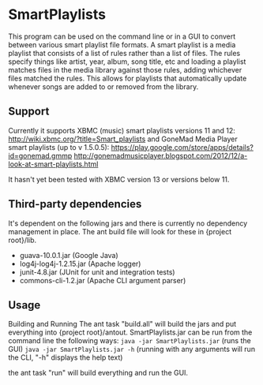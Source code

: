 SmartPlaylists
==============

This program can be used on the command line or in a GUI to convert between various smart playlist file formats. A smart playlist is a media playlist that consists of a list of rules rather than a list of files. The rules specify things like artist, year, album, song title, etc and loading a playlist matches files in the media library against those rules, adding whichever files matched the rules. This allows for playlists that automatically update whenever songs are added to or removed from the library.

Support
-------
Currently it supports XBMC (music) smart playlists versions 11 and 12:
http://wiki.xbmc.org/?title=Smart_playlists
and GoneMad Media Player smart playlists (up to v 1.5.0.5):
https://play.google.com/store/apps/details?id=gonemad.gmmp
http://gonemadmusicplayer.blogspot.com/2012/12/a-look-at-smart-playlists.html

It hasn't yet been tested with XBMC version 13 or versions below 11.

Third-party dependencies
------------------------
It's dependent on the following jars and there is currently no dependency management in place. The ant build file will look for these in {project root}/lib.
* guava-10.0.1.jar (Google Java)
* log4j-log4j-1.2.15.jar (Apache logger)
* junit-4.8.jar (JUnit for unit and integration tests)
* commons-cli-1.2.jar (Apache CLI argument parser)

Usage
-----
Building and Running
The ant task "build.all" will build the jars and put everything into {project root}/antout. SmartPlaylists.jar can be run from the command line the following ways:
`java -jar SmartPlaylists.jar`    (runs the GUI)
`java -jar SmartPlaylists.jar -h` (running with any arguments will run the CLI, "-h" displays the help text)

the ant task "run" will build everything and run the GUI.
